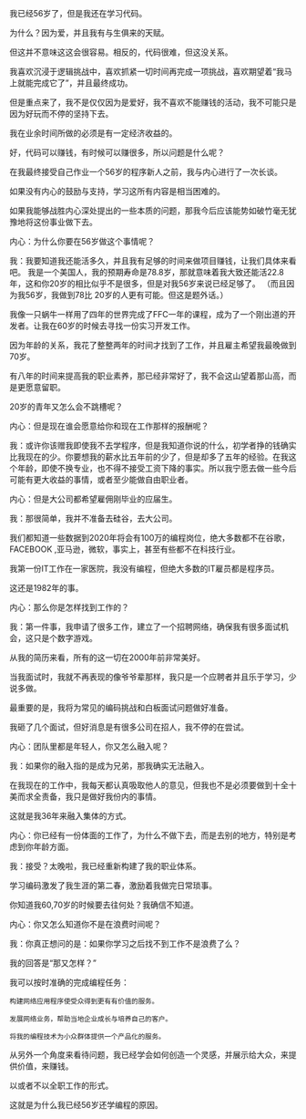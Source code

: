 我已经56岁了，但是我还在学习代码。

为什么？因为爱，并且我有与生俱来的天赋。

但这并不意味这这会很容易。相反的，代码很难，但这没关系。

我喜欢沉浸于逻辑挑战中，喜欢抓紧一切时间再完成一项挑战，喜欢期望着“我马上就能完成它了”，并且最终成功。

但是重点来了，我不是仅仅因为是爱好，我不喜欢不能赚钱的活动，我不可能只是因为好玩而不停的坚持下去。

我在业余时间所做的必须是有一定经济收益的。

好，代码可以赚钱，有时候可以赚很多，所以问题是什么呢？

在我最终接受自己作业一个56岁的程序新人之前，我与内心进行了一次长谈。

如果没有内心的鼓励与支持，学习这所有内容是相当困难的。

如果我能够战胜内心深处提出的一些本质的问题，那我今后应该能势如破竹毫无犹豫地将这份事业做下去。

内心：为什么你要在56岁做这个事情呢？

我：我要知道我还能活多久，并且我有足够的时间来做项目赚钱，让我们具体来看吧。
我是一个美国人，我的预期寿命是78.8岁，那就意味着我大致还能活22.8年，这和你20岁的相比似乎不是很多，但是对我56岁来说已经足够了。
（而且因为我56岁，我做到78比 20岁的人更有可能。但这是题外话。）

我像一只蜗牛一样用了四年的世界完成了FFC一年的课程，成为了一个刚出道的开发者。让我在60岁的时候去寻找一份实习开发工作。

因为年龄的关系，我花了整整两年的时间才找到了工作，并且雇主希望我最晚做到70岁。

有八年的时间来提高我的职业素养，那已经非常好了，我不会这山望着那山高，而是更愿意留职。

20岁的青年又怎么会不跳槽呢？

内心：但是现在谁会愿意给你和现在工作那样的报酬呢？

我：或许你该赠我即使我不去学程序，但是我知道你说的什么，初学者挣的钱确实比我现在的少。你要想我的薪水比五年前的少了，但是却多了五年的经验。在我这个年龄，即使不换专业，也不得不接受工资下降的事实。所以我宁愿去做一些今后可能有更大收益的事情，或者至少能做自由职业者。

内心：但是大公司都希望雇佣刚毕业的应届生。

我：那很简单，我并不准备去硅谷，去大公司。

我们都知道一些数据到2020年将会有100万的编程岗位，绝大多数都不在谷歌，FACEBOOK ,亚马逊，微软，事实上，甚至有些都不在科技行业。

我第一份IT工作在一家医院，我没有编程，但绝大多数的IT雇员都是程序员。

这还是1982年的事。

内心：那么你是怎样找到工作的？

我：第一件事，我申请了很多工作，建立了一个招聘网络，确保我有很多面试机会，这只是个数字游戏。

从我的简历来看，所有的这一切在2000年前非常美好。

当我面试时，我就不再表现的像爷爷辈那样，我只是一个应聘者并且乐于学习，少说多做。

最重要的是，我将为常见的编码挑战和白板面试问题做好准备。

我砸了几个面试，但好消息是有很多公司在招人，我不停的在尝试。

内心：团队里都是年轻人，你又怎么融入呢？

我：如果你的融入指的是成为兄弟，那我确实无法融入。

在我现在的工作中，我每天都认真吸取他人的意见，但我也不是必须要做到十全十美而求全责备，我只是做好我份内的事情。
 
这就是我36年来融入集体的方式。

内心：你已经有一份体面的工作了，为什么不做下去，而是去别的地方，特别是考虑到你年龄方面。

我：接受？太晚啦，我已经重新构建了我的职业体系。

学习编码激发了我生涯的第二春，激励着我做完日常琐事。

你知道我60,70岁的时候要去往何处？我确信不知道。

内心：你又怎么知道你不是在浪费时间呢？

我：你真正想问的是：如果你学习之后找不到工作不是浪费了么？

我的回答是“那又怎样？”

我可以按时准确的完成编程任务：

    构建网络应用程序使受众得到更有有价值的服务。

    发展网络业务，帮助当地企业成长与培养自己的客户。

    将我的编程技术为小众群体提供一个产品化的服务。

从另外一个角度来看待问题，我已经学会如何创造一个灵感，并展示给大众，来提供价值，来赚钱。

以或者不以全职工作的形式。

这就是为什么我已经56岁还学编程的原因。
